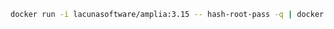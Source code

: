 ﻿```sh
docker run -i lacunasoftware/amplia:3.15 -- hash-root-pass -q | docker secret create amplia_root_password_hash -
```
